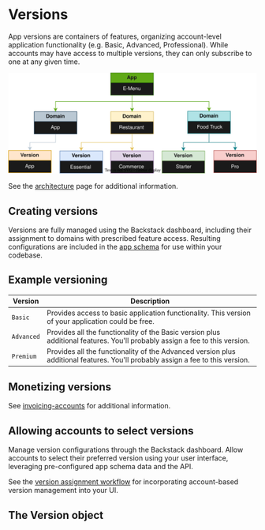 # Versions
<!--@include: includes/alpha-note.md-->

App versions are containers of features, organizing account-level application functionality (e.g. Basic, Advanced, Professional). While accounts may have access to multiple versions, they can only subscribe to one at any given time.

![Images](images/diagrams/versions.svg)

See the [architecture](architecture) page for additional information.


## Creating versions

Versions are fully managed using the Backstack dashboard, including their assignment to domains with prescribed feature access. Resulting configurations are included in the [app schema](app-schemas) for use within your codebase.


## Example versioning


| Version | Description |
| --- | --- |
| `Basic` | Provides access to basic application functionality. This version of your application could be free. |
| `Advanced` | Provides all the functionality of the Basic version plus additional features. You'll probably assign a fee to this version. |
| `Premium` | Provides all the functionality of the Advanced version plus additional features. You'll probably assign a fee to this version. |


## Monetizing versions

<!--@include: includes/auto-invoiced-fees.md-->


See [invoicing-accounts](invoicing-accounts) for additional information.

## Allowing accounts to select versions

Manage version configurations through the Backstack dashboard. Allow accounts to select their preferred version using your user interface, leveraging pre-configured app schema data and the API.

<!--@include: includes/version-list.md-->


See the [version assignment workflow](version-assignment) for incorporating account-based version management into your UI.


## The Version object

<!--@include: includes/objects/version.md-->
<!--@include: includes/objects/properties/version.md-->

